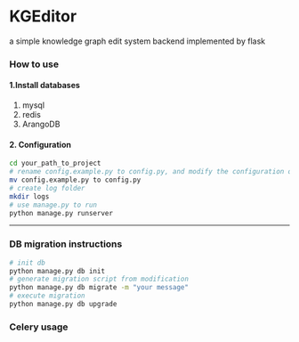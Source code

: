 # KGEditor
a simple knowledge graph edit system backend implemented by flask

### How to use
#### 1.Install databases
1. mysql
2. redis
3. ArangoDB
#### 2. Configuration
```bash
cd your_path_to_project
# rename config.example.py to config.py, and modify the configuration of your own dbs
mv config.example.py to config.py
# create log folder
mkdir logs
# use manage.py to run
python manage.py runserver
```
----
### DB migration instructions

```bash
# init db
python manage.py db init
# generate migration script from modification
python manage.py db migrate -m "your message"
# execute migration
python manage.py db upgrade
```

### Celery usage
